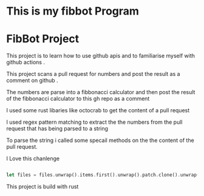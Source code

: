 # This is my fibbot Program
# FibBot Project

This project is to learn how to  use github apis and to familiarise myself with github actions .

This project scans  a pull request for numbers and post the result as a comment on github . 

The numbers are parse into a fibbonacci calculator and then post the result of the fibbonacci calculator to this gh repo as a comment

I used some rust libaries like octocrab to get the content of a pull request

I used regex pattern matching to extract the the numbers from the pull request that has being parsed to a string

To parse the string i called some specail methods on the the content of the pull request.

I Love this chanlenge

```rs

let files = files.unwrap().items.first().unwrap().patch.clone().unwrap();

```

<footer>
This project is build with rust
</footer>
